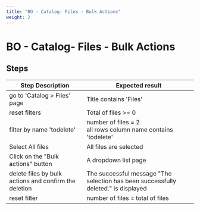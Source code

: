 ```yaml
---
title: "BO - Catalog- Files - Bulk Actions"
weight: 2
---
```


# BO - Catalog- Files - Bulk Actions
## Steps
| Step Description | Expected result |
| ----- | ----- |
| go to 'Catalog > Files' page | Title contains 'Files' |
| reset filters | Total of files >= 0 |
| filter by name 'todelete' | number of files = 2<br>all rows column name contains 'todelete' |
| Select All files | All files are selected |
| Click on the "Bulk actions" button | A dropdown list page |
| delete files by bulk actions and confirm the deletion | The successful message "The selection has been successfully deleted." is displayed |
| reset filter | number of files = total of files |
